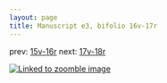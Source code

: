 ```yaml
---
layout: page
title: Manuscript e3, bifolio 16v-17r
---
```


prev: [15v-16r](../15v-16r/) next: [17v-18r](../17v-18r/)



[![Linked to zoomble image](http://www.homermultitext.org/iipsrv?IIIF=/project/homer/pyramidal/deepzoom/hmt/e3bifolio/v1/vb_16v_17r.tif/full/2000,/0/default.jpg)](http://www.homermultitext.org/ict2/?urn=urn:cite2:hmt:e3bifolio.v1:vb_16v_17r)

